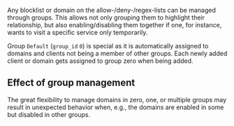 Any blocklist or domain on the allow-/deny-/regex-lists can be managed through groups. This allows not only grouping them to highlight their relationship, but also enabling/disabling them together if one, for instance, wants to visit a specific service only temporarily.

Group `Default` (`group_id` `0`) is special as it is automatically assigned to domains and clients not being a member of other groups. Each newly added client or domain gets assigned to group zero when being added.

## Effect of group management

The great flexibility to manage domains in zero, one, or multiple groups may result in unexpected behavior when, e.g., the domains are enabled in some but disabled in other groups.

